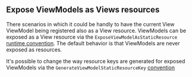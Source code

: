## Expose ViewModels as Views resources

There scenarios in which it could be handly to have the current View ViewModel being registered also as a View resource. ViewModels can be exposed as a View resource via the `ExposeViewModelAsStaticResource` [runtime convention](runtime-conventions.md). The default behavior is that ViewModels are never exposed as resources.

It's possible to change the way resource keys are generated for exposed ViewModels via the `GenerateViewModelStaticResourceKey` [convention](runtime-conventions.md)
